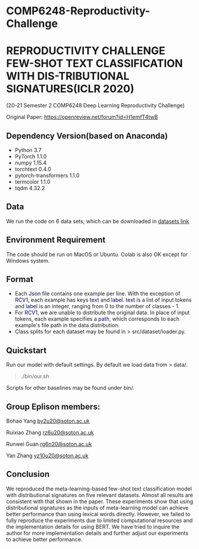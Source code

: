 # COMP6248-Reproductivity-Challenge

# REPRODUCTIVITY CHALLENGE FEW-SHOT TEXT CLASSIFICATION WITH DIS-TRIBUTIONAL SIGNATURES(ICLR 2020)
(20-21 Semester 2 COMP6248 Deep Learning Reproductivity Challenge)

Original Paper: https://openreview.net/forum?id=H1emfT4twB

## Dependency Version(based on Anaconda)

* Python 3.7
* PyTorch 1.1.0
* numpy 1.15.4
* torchtext 0.4.0
* pytorch-transformers 1.1.0
* termcolor 1.1.0
* tqdm 4.32.2

## Data

We run the code on 6 data sets, which can be downloaded in [datasets link](https://people.csail.mit.edu/yujia/files/distributional-signatures/data.zip)


## Environment Requirement 
The code should be run on MacOS or Ubuntu. Colab is also OK except for Windows system.


## Format
* Each <font color="#000066">Json</font> file contains one example per line. With the exception of <font color="#000066">RCV1</font>, each example has keys <font color="#000066">text</font> and <font color="#000066">label</font>. <font color="#000066">text</font> is a list of input tokens and <font color="#000066">label</font> is an integer, ranging from 0 to the number of classes - 1.
* For <font color="#000066">RCV1</font>, we are unable to distribute the original data. In place of input tokens, each example specifies a <font color="#000066">path</font>, which corresponds to each example's file path in the data distribution.
* Class splits for each dataset may be found in > src/dataset/loader.py.

## Quickstart
Run our model with default settings. By default we load data from > data/.

> ./bin/our.sh

Scripts for other baselines may be found under bin/.





## Group Eplison members:

Bohao Yang by2u20@soton.ac.uk 

Ruixiao Zhang rz6u20@soton.ac.uk

Runwei Guan rg6n20@soton.ac.uk

Yan Zhang yz10u20@soton.ac.uk



## Conclusion

We reproduced the meta-learning-based few-shot text classification model with distributional
signatures on five relevant datasets. Almost all results are consistent with that shown in the paper.
These experiments show that using distributional signatures as the inputs of meta-learning model can
achieve better performance than using lexical words directly. However, we failed to fully reproduce
the experiments due to limited computational resources and the implementation details for using
BERT. We have tried to inquire the author for more implementation details and further adjust our
experiments to achieve better performance.
